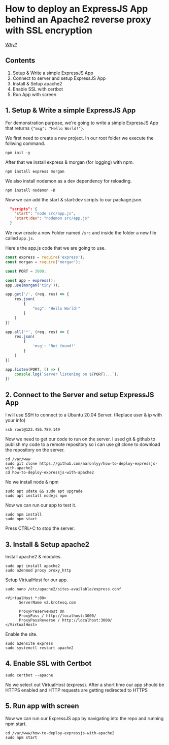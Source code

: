 # How to deploy an ExpressJS App behind an Apache2 reverse proxy with SSL encryption

[Why?](https://medium.com/intrinsic-blog/why-should-i-use-a-reverse-proxy-if-node-js-is-production-ready-5a079408b2ca)

## Contents

1. Setup & Write a simple ExpressJS App
2. Connect to server and setup ExpressJS App
3. Install & Setup apache2
4. Enable SSL with certbot
5. Run App with screen

## 1. Setup & Write a simple ExpressJS App

For demonstration purpose, we're going to write a simple ExpressJS App that returns ```{"msg": "Hello World!"}```.

We first need to create a new project. In our root folder we execute the follwing command.

```
npm init -y
```

After that we install express & morgan (for logging) with npm.

```
npm install express morgan
```

We also install nodemon as a dev dependency for reloading.

```
npm install nodemon -D
```

Now we can add the start & start:dev scripts to our package.json.

```json
  "scripts": {
    "start": "node src/app.js",
    "start:dev": "nodemon src/app.js"
  }
```

We now create a new Folder named ```/src``` and inside the folder a new file called ```app.js```.

Here's the app.js code that we are going to use.

```javascript
const express = require('express');
const morgan = require('morgan');

const PORT = 3000;

const app = express();
app.use(morgan('tiny'));

app.get('/', (req, res) => {
    res.json(
        {
            "msg": "Hello World!"
        }
    )
})

app.all('*', (req, res) => {
    res.json(
        {
            'msg': 'Not found!'
        }
    )
})

app.listen(PORT, () => {
    console.log(`Server listening on ${PORT}...`);
})
```

## 2. Connect to the Server and setup ExpressJS App

I will use SSH to connect to a Ubuntu 20.04 Server. (Replace user & ip with your info)

```
ssh root@123.456.789.149
```

Now we need to get our code to run on the server.
I used git & github to publish my code to a remote repository so i can use git clone to download the repository on the server.

```
cd /var/www
sudo git clone https://github.com/aaronlyy/how-to-deploy-expressjs-with-apache2
cd how-to-deploy-expressjs-with-apache2
```

No we install node & npm

```
sudo apt udate && sudo apt upgrade
sudo apt install nodejs npm
```

Now we can run our app to test it.

```
sudo npm install
sudo npm start
```

Press CTRL+C to stop the server.

## 3. Install & Setup apache2

Install apache2 & modules.

```
sudo apt install apache2
sudo a2enmod proxy proxy_http
```

Setup VirtualHost for our app.

```
sudo nano /etc/apache2/sites-available/express.conf
```

```
<VirtualHost *:80>
      ServerName v2.krotesq.com
 
      ProxyPreserveHost On
      ProxyPass / http://localhost:3000/
      ProxyPassReverse / http://localhost:3000/
</VirtualHost>
```

Enable the site.

```
sudo a2ensite express
sudo systemctl restart apache2
```

## 4. Enable SSL with Certbot

```
sudo certbot --apache
```

No we select out VirtualHost (express).
After a short time our app should be HTTPS enabled and HTTP requests are getting redirected to HTTPS

## 5. Run app with screen

Now we can run our ExpressJS app by navigating into the repo and running npm start.

```
cd /var/www/how-to-deploy-expressjs-with-apache2
sudo npm start
```

